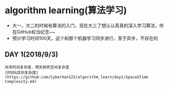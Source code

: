 # algorithm learning(算法学习)
-  大一，大二的时候有算法的入门，现在大三了想认认真真的深入学习算法，传在GitHub权当纪念~~
-  预计学习时间100天，这个和那个机器学习同步进行，至于异步，不存在的

## DAY 1(2018/9/3)
    先写时间复杂度，明天研究空间复杂度
    [时间&空间复杂度](https://github.com/Cyberhan123/algorithm_learn/day1/Space&Time Complexity.md)
